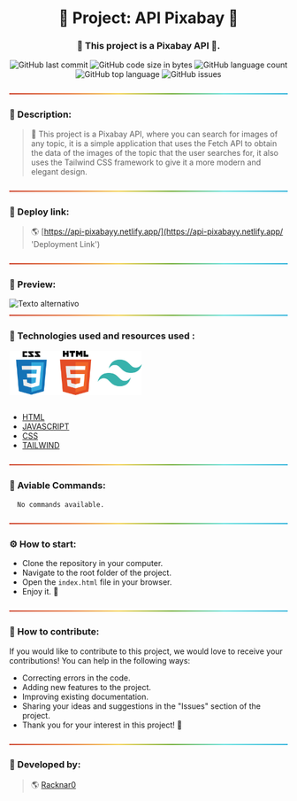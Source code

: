 <h1 align="center">🌟 Project: API Pixabay 🎨</h1>


<h3 align="center">📝 This project is a Pixabay API
🌟.</h3>


<div align="center">
  
![GitHub last commit](https://img.shields.io/github/last-commit/Racknar0/PixabayAPI)
![GitHub code size in bytes](https://img.shields.io/github/languages/code-size/Racknar0/PixabayAPI)
![GitHub language count](https://img.shields.io/github/languages/count/Racknar0/PixabayAPI)
![GitHub top language](https://img.shields.io/github/languages/top/Racknar0/PixabayAPI)
![GitHub issues](https://img.shields.io/github/issues/Racknar0/PixabayAPI)

</div>

<img src="https://raw.githubusercontent.com/Racknar0/logos/master/coleccion-logos/rainbow.png" alt="css3" width="100%" height="6" />



<h3>📄 Description:</h3>

> 📝 This project is a Pixabay API, where you can search for images of any topic, it is a simple application that uses the Fetch API to obtain the data of the images of the topic that the user searches for, it also uses the Tailwind CSS framework to give it a more modern and elegant design.

<img src="https://raw.githubusercontent.com/Racknar0/logos/master/coleccion-logos/rainbow.png" alt="css3" width="100%" height="6" />


<h3>🚀 Deploy link: </h3>

> 🌎 [https://api-pixabayy.netlify.app/](https://api-pixabayy.netlify.app/ 'Deployment Link')

<img src="https://raw.githubusercontent.com/Racknar0/logos/master/coleccion-logos/rainbow.png" alt="css3" width="100%" height="6" />

<h3>📄 Preview: </h3>

<img src="./preview.gif" alt="Texto alternativo" width="400px">

<img src="https://raw.githubusercontent.com/Racknar0/logos/master/coleccion-logos/rainbow.png" alt="css3" width="100%" height="6" />

<h3>📄 Technologies used and resources used :</h3>

<div style="display: flex; justify-content: start; align-items: center;">
      <img src="https://raw.githubusercontent.com/devicons/devicon/master/icons/css3/css3-original-wordmark.svg" alt="css3" width="80" height="80" /> 
      <img src="https://github.com/Racknar0/logos/blob/master/coleccion-logos/html5.png?raw=true" alt="css3" width="80" height="80" />
      <img src="https://raw.githubusercontent.com/Racknar0/logos/d31c498e1d8a1b255864198af6cb72bfd256670a/coleccion-logos/tailwindcss/tailwindcss-plain.svg"
      alt="bootstrap" width="80" height="80" />
</div>

<br>

-   [HTML](https://developer.mozilla.org/es/docs/Web/HTML 'HTML')
-   [JAVASCRIPT](https://developer.mozilla.org/es/docs/Web/JavaScript 'JAVASCRIPT')
-   [CSS](https://developer.mozilla.org/es/docs/Web/CSS 'CSS')
-   [TAILWIND](https://tailwindcss.com/ 'TAILWIND')

<img src="https://raw.githubusercontent.com/Racknar0/logos/master/coleccion-logos/rainbow.png" alt="css3" width="100%" height="6" />

<h3>🤖 Aviable Commands: </h3>

      No commands available.

<img src="https://raw.githubusercontent.com/Racknar0/logos/master/coleccion-logos/rainbow.png" alt="css3" width="100%" height="6" />

<h3>⚙️ How to start: </h3>

-   Clone the repository in your computer.
-   Navigate to the root folder of the project.
-   Open the `index.html` file in your browser.
-   Enjoy it. 🎉

<img src="https://raw.githubusercontent.com/Racknar0/logos/master/coleccion-logos/rainbow.png" alt="css3" width="100%" height="6" />

<h3>🤝 How to contribute: </h3>

If you would like to contribute to this project, we would love to receive your contributions! You can help in the following ways:

-   Correcting errors in the code.
-   Adding new features to the project.
-   Improving existing documentation.
-   Sharing your ideas and suggestions in the "Issues" section of the project.
-   Thank you for your interest in this project! 🎉

<img src="https://raw.githubusercontent.com/Racknar0/logos/master/coleccion-logos/rainbow.png" alt="css3" width="100%" height="6" />

<h3>🤝 Developed by: </h3>

> 🌎 [Racknar0](https://github.com/Racknar0 'Deployment Link')

